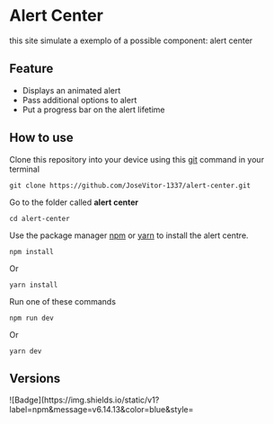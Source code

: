# Alert Center

this site simulate a exemplo of a possible component: alert center

## Feature

- Displays an animated alert
- Pass additional options to alert
- Put a progress bar on the alert lifetime

## How to use

Clone this repository into your device using this [git](https://git-scm.com/) command in your terminal

```
git clone https://github.com/JoseVitor-1337/alert-center.git
```

Go to the folder called <strong>alert center</strong>

```
cd alert-center
```

Use the package manager [npm](https://nodejs.org/en/) or [yarn](https://classic.yarnpkg.com/lang/en/docs/install/#windows-stable) to install the alert centre.

```
npm install
```

Or 

```
yarn install
```

Run one of these commands

```
npm run dev
```

Or 

```
yarn dev
```

## Versions

<p>
  ![Badge](https://img.shields.io/static/v1?label=npm&message=v6.14.13&color=blue&style=<STYLE>&logo=<LOGO>)
  ![Badge](https://img.shields.io/static/v1?label=npm&message=v6.14.13&color=blue&style=<STYLE>&logo=<LOGO>)
  ![Badge](https://img.shields.io/static/v1?label=npm&message=v6.14.13&color=blue&style=<STYLE>&logo=<LOGO>)
  ![Badge](https://img.shields.io/static/v1?label=npm&message=v6.14.13&color=blue&style=<STYLE>&logo=<LOGO>)
</p>